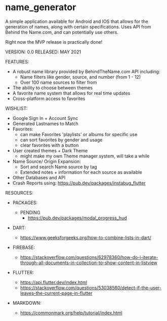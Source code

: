 # name_generator

A simple application available for Android and IOS that allows for the generation of names, along with certain specifications.
Uses API from Behind the Name.com, and can potentially use others.

Right now the MVP release is practically done! 

VERSION: 0.0
RELEASED: MAY 2021

FEATURES:
* A robust name library provided by BehindTheName.com API including:
    - Name filters like gender, source, and number (from 1 - 12)
    - Over 100 name sources to filter from
* The ability to choose between themes
* A favorite name system that allows for real time updates
* Cross-platform access to favorites

WISHLIST:
* Google Sign In + Account Sync
* Generated Lastnames to Match
* Favorites:
    * can make Favorites 'playlists' or albums for specific use
    * can sort favorites by gender and usage
    * clear favorites with a button
* User created themes + Dark Theme
    * might make my own Theme manager system, will take a while
* Name Source/ Origin Expansion:
    * Sort and search Name source by tag
    * Extended notes + information for each source as available
* Other Databases and API
* Crash Reports using: https://pub.dev/packages/instabug_flutter 

RESOURCES:
* PACKAGES:
    - PENDING
        - https://pub.dev/packages/modal_progress_hud 

* DART:
    - https://www.geeksforgeeks.org/how-to-combine-lists-in-dart/

* FIREBASE:
    - https://stackoverflow.com/questions/62978360/how-do-i-iterate-through-all-documents-in-collection-to-show-content-in-listview
    
* FLUTTER:
    - https://api.flutter.dev/index.html
    - https://stackoverflow.com/questions/53038560/detect-if-the-user-leaves-the-current-page-in-flutter
    

* MARKDOWN:
    - https://commonmark.org/help/tutorial/index.html
